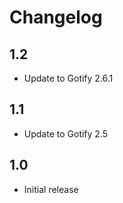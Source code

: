 # Changelog

## 1.2

- Update to Gotify 2.6.1

## 1.1

- Update to Gotify 2.5

## 1.0

- Initial release
